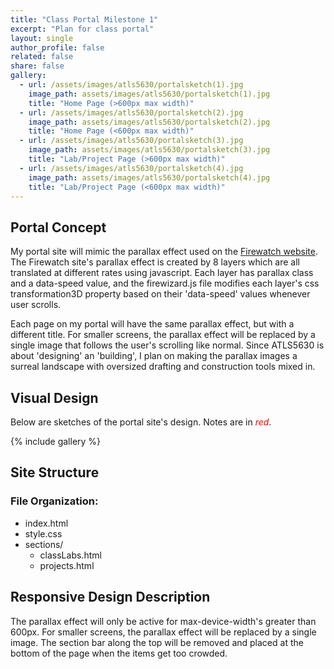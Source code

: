 ```yaml
---
title: "Class Portal Milestone 1"
excerpt: "Plan for class portal"
layout: single
author_profile: false
related: false
share: false
gallery:
  - url: /assets/images/atls5630/portalsketch(1).jpg
    image_path: assets/images/atls5630/portalsketch(1).jpg
    title: "Home Page (>600px max width)"
  - url: /assets/images/atls5630/portalsketch(2).jpg
    image_path: assets/images/atls5630/portalsketch(2).jpg
    title: "Home Page (<600px max width)"
  - url: /assets/images/atls5630/portalsketch(3).jpg
    image_path: assets/images/atls5630/portalsketch(3).jpg
    title: "Lab/Project Page (>600px max width)"
  - url: /assets/images/atls5630/portalsketch(4).jpg
    image_path: assets/images/atls5630/portalsketch(4).jpg
    title: "Lab/Project Page (<600px max width)"
---
```


## Portal Concept
My portal site will mimic the parallax effect used on the [Firewatch website](http://www.firewatchgame.com/). The Firewatch site's parallax effect is created by 8 layers which are all translated at different rates using javascript. Each layer has parallax class and a data-speed value, and the firewizard.js file modifies each layer's css transformation3D property based on their 'data-speed' values whenever user scrolls.

Each page on my portal will have the same parallax effect, but with a different title. For smaller screens, the parallax effect will be replaced by a single image that follows the user's scrolling like normal. Since ATLS5630 is about 'designing' an 'building', I plan on making the parallax images a surreal landscape with oversized drafting and construction tools mixed in.

## Visual Design

Below are sketches of the portal site's design. Notes are in <em style="color: red">red</em>.

{% include gallery %}

## Site Structure
### File Organization:
- index.html
- style.css
- sections/
  - classLabs.html
  - projects.html


## Responsive Design Description
The parallax effect will only be active for max-device-width's greater than 600px. For smaller screens, the parallax effect will be replaced by a single image. The section bar along the top will be removed and placed at the bottom of the page when the items get too crowded.
